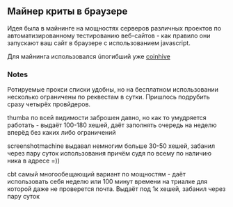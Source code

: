 Майнер криты в браузере
---
Идея была в майнинге на мощностях серверов различных проектов по автоматизированному тестированию веб-сайтов - как правило они запускают ваш сайт в браузере с использованием javascript. 

Для майнинга использовался úпогибший уже [coinhive](https://blog.avast.com/coinhive-shuts-down)

### Notes
Ротируемые прокси списки удобны, но на бесплатном использовании несколько ограничены по реквестам в сутки. Пришлось подрубить сразу четырёх провйдеров.

thumba по всей видимости заброшен давно, но как то умудряется работать - выдаёт 100-180 хешей, даёт заполнять очередь на неделю вперёд без каких либо ограничений

screenshotmachine выдавал немногим больше 30-50 хешей, забанил через пару суток использования причём судя по всему по наличию ника в адресе =))

cbt самый многообещающий вариант по мощностям - даёт использовать себя неделю или 100 минут времени на триалке для которой даже не проверется почта. Выдаёт под 1к хешей, забанил через пару суток
